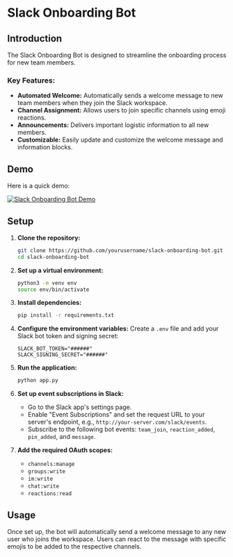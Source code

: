 # Slack Onboarding Bot

## Introduction

The Slack Onboarding Bot is designed to streamline the onboarding process for new team members.

### Key Features:

- **Automated Welcome:** Automatically sends a welcome message to new team members when they join the Slack workspace.
- **Channel Assignment:** Allows users to join specific channels using emoji reactions.
- **Announcements:** Delivers important logistic information to all new members.
- **Customizable:** Easily update and customize the welcome message and information blocks.

## Demo

Here is a quick demo:

[![Slack Onboarding Bot Demo](https://img.youtube.com/vi/6ExcNBB_x_0/0.jpg)](https://www.youtube.com/watch?v=6ExcNBB_x_0&ab_channel=AliceHou)

## Setup

1. **Clone the repository:**

   ```bash
   git clone https://github.com/yourusername/slack-onboarding-bot.git
   cd slack-onboarding-bot
   ```

2. **Set up a virtual environment:**

   ```bash
   python3 -m venv env
   source env/bin/activate
   ```

3. **Install dependencies:**

   ```bash
   pip install -r requirements.txt
   ```

4. **Configure the environment variables:**
   Create a `.env` file and add your Slack bot token and signing secret:

   ```plaintext
   SLACK_BOT_TOKEN="######"
   SLACK_SIGNING_SECRET="######"
   ```

5. **Run the application:**

   ```bash
   python app.py
   ```

6. **Set up event subscriptions in Slack:**

   - Go to the Slack app's settings page.
   - Enable "Event Subscriptions" and set the request URL to your server's endpoint, e.g., `http://your-server.com/slack/events`.
   - Subscribe to the following bot events: `team_join`, `reaction_added`, `pin_added`, and `message`.

7. **Add the required OAuth scopes:**
   - `channels:manage`
   - `groups:write`
   - `im:write`
   - `chat:write`
   - `reactions:read`

## Usage

Once set up, the bot will automatically send a welcome message to any new user who joins the workspace. Users can react to the message with specific emojis to be added to the respective channels.
